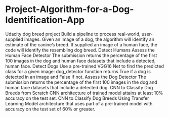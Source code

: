 # Project-Algorithm-for-a-Dog-Identification-App
Udacity dog breed project Build a pipeline to process real-world, user-supplied images. Given an image of a dog, the algorithm will identify an estimate of the canine’s breed. If supplied an image of a human face, the code will identify the resembling dog breed.  Detect Humans Assess the Human Face Detector The submission returns the percentage of the first 100 images in the dog and human face datasets that include a detected, human face.  Detect Dogs Use a pre-trained VGG16 Net to find the predicted class for a given image: dog_detector function returns True if a dog is detected in an image and False if not.  Assess the Dog Detector The submission returns the percentage of the first 100 images in the dog and human face datasets that include a detected dog.  CNN to Classify Dog Breeds from Scratch CNN architecture of trained model attains at least 10% accuracy on the test set.  CNN to Classify Dog Breeds Using Transfer Learning Model architecture that uses part of a pre-trained model with accuracy on the test set of 60% or greater.
